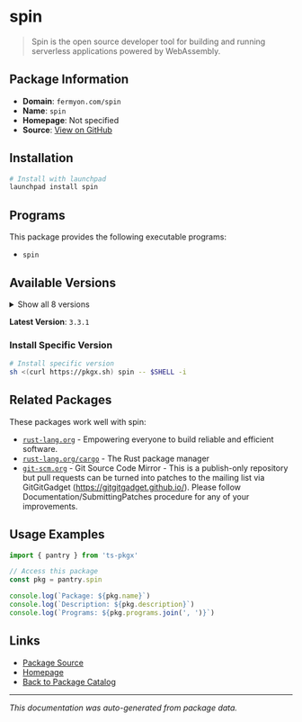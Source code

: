 # spin

> Spin is the open source developer tool for building and running serverless applications powered by WebAssembly.

## Package Information

- **Domain**: `fermyon.com/spin`
- **Name**: `spin`
- **Homepage**: Not specified
- **Source**: [View on GitHub](https://github.com/pkgxdev/pantry/tree/main/projects/fermyon.com/spin/package.yml)

## Installation

```bash
# Install with launchpad
launchpad install spin
```

## Programs

This package provides the following executable programs:

- `spin`

## Available Versions

<details>
<summary>Show all 8 versions</summary>

- `3.3.1`, `3.3.0`, `3.2.0`, `3.1.2`, `3.1.1`
- `3.1.0`, `3.0.0`, `2.7.0`

</details>

**Latest Version**: `3.3.1`

### Install Specific Version

```bash
# Install specific version
sh <(curl https://pkgx.sh) spin -- $SHELL -i
```

## Related Packages

These packages work well with spin:

- [`rust-lang.org`](../../rust-lang.org/index.md) - Empowering everyone to build reliable and efficient software.
- [`rust-lang.org/cargo`](../../rust-lang.org/cargo/index.md) - The Rust package manager
- [`git-scm.org`](../../git-scm.org/index.md) - Git Source Code Mirror - This is a publish-only repository but pull requests can be turned into patches to the mailing list via GitGitGadget (https://gitgitgadget.github.io/). Please follow Documentation/SubmittingPatches procedure for any of your improvements.

## Usage Examples

```typescript
import { pantry } from 'ts-pkgx'

// Access this package
const pkg = pantry.spin

console.log(`Package: ${pkg.name}`)
console.log(`Description: ${pkg.description}`)
console.log(`Programs: ${pkg.programs.join(', ')}`)
```

## Links

- [Package Source](https://github.com/pkgxdev/pantry/tree/main/projects/fermyon.com/spin/package.yml)
- [Homepage](#)
- [Back to Package Catalog](../../../package-catalog.md)

---

*This documentation was auto-generated from package data.*

